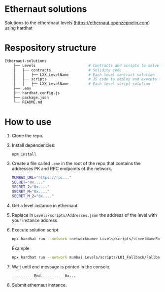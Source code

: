 # Ethernaut solutions
Solutions to the etherenaut levels (https://ethernaut.openzeppelin.com) using hardhat

# Respository structure
```bash
Ethernaut-solutions
    ├── Levels                        # Contracts and scripts to solve the levels
    │   ├── contracts                 # Solidity code
    │   │   ├── LXX_LevelName         # Each level contract solution
    │   ├── scripts                   # JS code to deploy and execute the solution
    │   │   ├── LXX_LevelName         # Each level script solution
    ├── .env
    ├── hardhat.config.js
    ├── package.json                    
    └── README.md
```

# How to use
1. Clone the repo.

2. Install dependencies:
    ```bash
    npm install
    ```

3. Create a file called `.env` in the root of the repo that contains the addresses PK and RPC endpoints of the network.
    ```bash
    MUMBAI_URL="https://rpc..."
    SECRET="0x...."
    SECRET_2="0x...."
    SECRET_M="0x...."
    SECRET_M_2="0x...."
    ```
4. Get a level instance in ethernaut

5. Replace in `Levels/scripts/Addresses.json` the address of the level with your instance address.

4. Execute solution script:
    ```bash
    npx hardhat run --network <networkname> Levels/scripts/<LevelNameFolder>/<LevelNameScript>.js
    ```
    Example
    ```bash
    npx hardhat run --network mumbai Levels/scripts/L01_Fallback/Fallback.js
    ```

5. Wait until end message is printed in the console.
    ```bash
    ----------End---------- 0x...
    ```
6. Submit ethernaut instance.